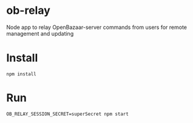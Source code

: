 # ob-relay
Node app to relay OpenBazaar-server commands from users for remote management and updating

# Install

`npm install`

# Run

`OB_RELAY_SESSION_SECRET=superSecret npm start`
